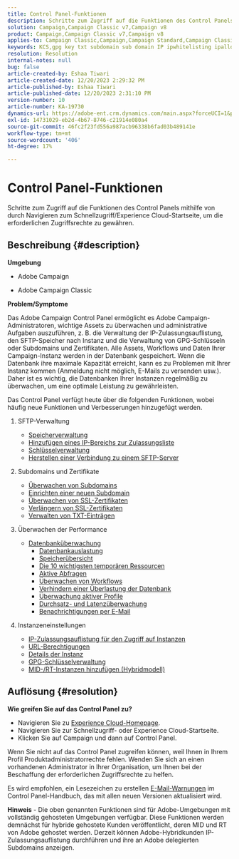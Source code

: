 ```yaml
---
title: Control Panel-Funktionen
description: Schritte zum Zugriff auf die Funktionen des Control Panels
solution: Campaign,Campaign Classic v7,Campaign v8
product: Campaign,Campaign Classic v7,Campaign v8
applies-to: Campaign Classic,Campaign,Campaign Standard,Campaign Classic v7,Campaign v8
keywords: KCS,gpg key txt subdomain sub domain IP ipwhitelisting ipallowlisting ip allow listing database workflow delegation cname csr ssl sftp txt url permission monitoring durchsatz
resolution: Resolution
internal-notes: null
bug: false
article-created-by: Eshaa Tiwari
article-created-date: 12/20/2023 2:29:32 PM
article-published-by: Eshaa Tiwari
article-published-date: 12/20/2023 2:31:10 PM
version-number: 10
article-number: KA-19730
dynamics-url: https://adobe-ent.crm.dynamics.com/main.aspx?forceUCI=1&pagetype=entityrecord&etn=knowledgearticle&id=62ed2b2d-449f-ee11-be37-6045bd0065f9
exl-id: 14731029-eb2d-4b67-8746-c21914e080a4
source-git-commit: 46fc2f23fd556a987acb96338b6fad03b489141e
workflow-type: tm+mt
source-wordcount: '406'
ht-degree: 17%

---
```


# Control Panel-Funktionen


Schritte zum Zugriff auf die Funktionen des Control Panels mithilfe von durch Navigieren zum Schnellzugriff/Experience Cloud-Startseite, um die erforderlichen Zugriffsrechte zu gewähren.

## Beschreibung {#description}


<b>Umgebung</b>

- Adobe Campaign

- Adobe Campaign Classic

<b>Problem/Symptome</b>

Das Adobe Campaign Control Panel ermöglicht es Adobe Campaign-Administratoren, wichtige Assets zu überwachen und administrative Aufgaben auszuführen, z. B. die Verwaltung der IP-Zulassungsauflistung, den SFTP-Speicher nach Instanz und die Verwaltung von GPG-Schlüsseln oder Subdomains und Zertifikaten. Alle Assets, Workflows und Daten Ihrer Campaign-Instanz werden in der Datenbank gespeichert. Wenn die Datenbank ihre maximale Kapazität erreicht, kann es zu Problemen mit Ihrer Instanz kommen (Anmeldung nicht möglich, E-Mails zu versenden usw.). Daher ist es wichtig, die Datenbanken Ihrer Instanzen regelmäßig zu überwachen, um eine optimale Leistung zu gewährleisten.

Das Control Panel verfügt heute über die folgenden Funktionen, wobei häufig neue Funktionen und Verbesserungen hinzugefügt werden.

1. SFTP-Verwaltung
   - [Speicherverwaltung](https://experienceleague.adobe.com/docs/control-panel/using/sftp-management/sftp-storage-management.html?lang=en)
   - [Hinzufügen eines IP-Bereichs zur Zulassungsliste](https://experienceleague.adobe.com/docs/control-panel/using/sftp-management/ip-range-allow-listing.html?lang=en)
   - [Schlüsselverwaltung](https://experienceleague.adobe.com/docs/control-panel/using/sftp-management/key-management.html?lang=en)
   - [Herstellen einer Verbindung zu einem SFTP-Server](https://experienceleague.adobe.com/docs/control-panel/using/sftp-management/logging-into-sftp-server.html?lang=en)
2. Subdomains und Zertifikate
   - [Überwachen von Subdomains](https://experienceleague.adobe.com/docs/control-panel/using/subdomains-and-certificates/monitoring-subdomains.html?lang=en)
   - [Einrichten einer neuen Subdomain](https://experienceleague.adobe.com/docs/control-panel/using/subdomains-and-certificates/setting-up-new-subdomain.html?lang=de)
   - [Überwachen von SSL-Zertifikaten](https://experienceleague.adobe.com/docs/control-panel/using/subdomains-and-certificates/monitoring-ssl-certificates.html?lang=en)
   - [Verlängern von SSL-Zertifikaten](https://experienceleague.adobe.com/docs/control-panel/using/subdomains-and-certificates/renewing-subdomain-certificate.html?lang=de)
   - [Verwalten von TXT-Einträgen](https://experienceleague.adobe.com/docs/control-panel/using/subdomains-and-certificates/managing-txt-records.html?lang=en)
3. Überwachen der Performance
   - [Datenbanküberwachung](https://experienceleague.adobe.com/docs/control-panel/using/performance-monitoring/database-monitoring/database-monitoring.html?lang=de)
      - [Datenbankauslastung](https://experienceleague.adobe.com/docs/control-panel/using/performance-monitoring/database-monitoring/database-utilization.html?lang=en)
      - [Speicherübersicht](https://experienceleague.adobe.com/docs/control-panel/using/performance-monitoring/database-monitoring/database-storage-overview.html?lang=en)
      - [Die 10 wichtigsten temporären Ressourcen](https://experienceleague.adobe.com/docs/control-panel/using/performance-monitoring/database-monitoring/database-top-ten-resources.html?lang=en)
      - [Aktive Abfragen](https://experienceleague.adobe.com/docs/control-panel/using/performance-monitoring/database-monitoring/database-active-queries.html?lang=en)
      - [Überwachen von Workflows](https://experienceleague.adobe.com/docs/control-panel/using/performance-monitoring/database-monitoring/workflow-monitoring.html?lang=de)
      - [Verhindern einer Überlastung der Datenbank](https://experienceleague.adobe.com/docs/control-panel/using/performance-monitoring/database-monitoring/database-preventing-overload.html?lang=en)
      - [Überwachung aktiver Profile](https://experienceleague.adobe.com/docs/control-panel/using/performance-monitoring/active-profiles-monitoring.html?lang=en)
      - [Durchsatz- und Latenzüberwachung](https://experienceleague.adobe.com/docs/control-panel/using/performance-monitoring/thoughputs-latencies.html?lang=en)
      - [Benachrichtigungen per E-Mail](https://experienceleague.adobe.com/docs/control-panel/using/alerts-events/email-alerting.html?lang=en)
4. Instanzeneinstellungen

   - [IP-Zulassungsauflistung für den Zugriff auf Instanzen](https://experienceleague.adobe.com/docs/control-panel/using/instances-settings/ip-allow-listing-instance-access.html?lang=en)
   - [URL-Berechtigungen](https://experienceleague.adobe.com/docs/control-panel/using/instances-settings/url-permissions.html?lang=en)
   - [Details der Instanz](https://experienceleague.adobe.com/docs/control-panel/using/instances-settings/instance-details.html?lang=en)
   - [GPG-Schlüsselverwaltung](https://experienceleague.adobe.com/docs/control-panel/using/instances-settings/gpg-keys-management.html?lang=en)
   - [MID-/RT-Instanzen hinzufügen (Hybridmodell)](https://experienceleague.adobe.com/docs/control-panel/using/instances-settings/external-accounts.html?lang=en)



## Auflösung {#resolution}


<b>Wie greifen Sie auf das Control Panel zu? </b>

- Navigieren Sie zu [Experience Cloud-Homepage](https://experiencecloud.adobe.com).
- Navigieren Sie zur Schnellzugriff- oder Experience Cloud-Startseite.
- Klicken Sie auf Campaign und dann auf Control Panel.


Wenn Sie nicht auf das Control Panel zugreifen können, weil Ihnen in Ihrem Profil Produktadministratorrechte fehlen. Wenden Sie sich an einen vorhandenen Administrator in Ihrer Organisation, um Ihnen bei der Beschaffung der erforderlichen Zugriffsrechte zu helfen.

Es wird empfohlen, ein Lesezeichen zu erstellen [E-Mail-Warnungen](https://experienceleague.adobe.com/docs/control-panel/using/alerts-events/email-alerting.html) im Control Panel-Handbuch, das mit allen neuen Versionen aktualisiert wird.

<b>Hinweis</b> - Die oben genannten Funktionen sind für Adobe-Umgebungen mit vollständig gehosteten Umgebungen verfügbar. Diese Funktionen werden demnächst für hybride gehostete Kunden veröffentlicht, deren MID und RT von Adobe gehostet werden. Derzeit können Adobe-Hybridkunden IP-Zulassungsauflistung durchführen und ihre an Adobe delegierten Subdomains anzeigen.
